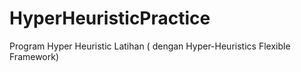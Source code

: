 # HyperHeuristicPractice
Program Hyper Heuristic Latihan ( dengan Hyper-Heuristics Flexible Framework)
